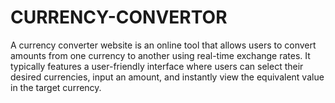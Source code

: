 # CURRENCY-CONVERTOR
A currency converter website is an online tool that allows users to convert amounts from one currency to another using real-time exchange rates. It typically features a user-friendly interface where users can select their desired currencies, input an amount, and instantly view the equivalent value in the target currency.
